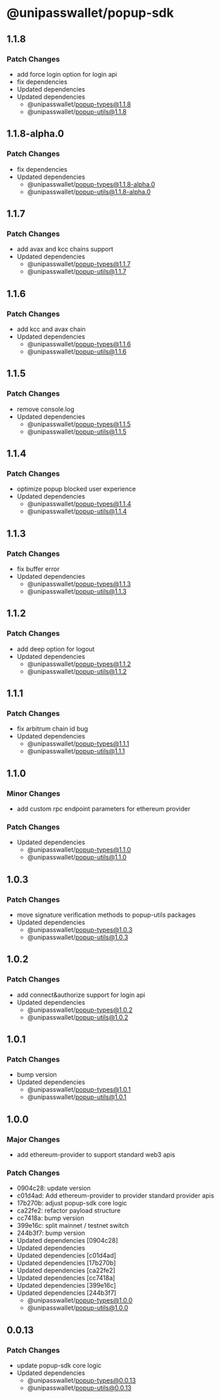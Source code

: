 # @unipasswallet/popup-sdk

## 1.1.8

### Patch Changes

- add force login option for login api
- fix dependencies
- Updated dependencies
- Updated dependencies
  - @unipasswallet/popup-types@1.1.8
  - @unipasswallet/popup-utils@1.1.8

## 1.1.8-alpha.0

### Patch Changes

- fix dependencies
- Updated dependencies
  - @unipasswallet/popup-types@1.1.8-alpha.0
  - @unipasswallet/popup-utils@1.1.8-alpha.0

## 1.1.7

### Patch Changes

- add avax and kcc chains support
- Updated dependencies
  - @unipasswallet/popup-types@1.1.7
  - @unipasswallet/popup-utils@1.1.7

## 1.1.6

### Patch Changes

- add kcc and avax chain
- Updated dependencies
  - @unipasswallet/popup-types@1.1.6
  - @unipasswallet/popup-utils@1.1.6

## 1.1.5

### Patch Changes

- remove console.log
- Updated dependencies
  - @unipasswallet/popup-types@1.1.5
  - @unipasswallet/popup-utils@1.1.5

## 1.1.4

### Patch Changes

- optimize popup blocked user experience
- Updated dependencies
  - @unipasswallet/popup-types@1.1.4
  - @unipasswallet/popup-utils@1.1.4

## 1.1.3

### Patch Changes

- fix buffer error
- Updated dependencies
  - @unipasswallet/popup-types@1.1.3
  - @unipasswallet/popup-utils@1.1.3

## 1.1.2

### Patch Changes

- add deep option for logout
- Updated dependencies
  - @unipasswallet/popup-types@1.1.2
  - @unipasswallet/popup-utils@1.1.2

## 1.1.1

### Patch Changes

- fix arbitrum chain id bug
- Updated dependencies
  - @unipasswallet/popup-types@1.1.1
  - @unipasswallet/popup-utils@1.1.1

## 1.1.0

### Minor Changes

- add custom rpc endpoint parameters for ethereum provider

### Patch Changes

- Updated dependencies
  - @unipasswallet/popup-types@1.1.0
  - @unipasswallet/popup-utils@1.1.0

## 1.0.3

### Patch Changes

- move signature verification methods to popup-utils packages
- Updated dependencies
  - @unipasswallet/popup-types@1.0.3
  - @unipasswallet/popup-utils@1.0.3

## 1.0.2

### Patch Changes

- add connect&authorize support for login api
- Updated dependencies
  - @unipasswallet/popup-types@1.0.2
  - @unipasswallet/popup-utils@1.0.2

## 1.0.1

### Patch Changes

- bump version
- Updated dependencies
  - @unipasswallet/popup-types@1.0.1
  - @unipasswallet/popup-utils@1.0.1

## 1.0.0

### Major Changes

- add ethereum-provider to support standard web3 apis

### Patch Changes

- 0904c28: update version
- c01d4ad: Add ethereum-provider to provider standard provider apis
- 17b270b: adjust popup-sdk core logic
- ca22fe2: refactor payload structure
- cc7418a: bump version
- 399e16c: split mainnet / testnet switch
- 244b3f7: bump version
- Updated dependencies [0904c28]
- Updated dependencies
- Updated dependencies [c01d4ad]
- Updated dependencies [17b270b]
- Updated dependencies [ca22fe2]
- Updated dependencies [cc7418a]
- Updated dependencies [399e16c]
- Updated dependencies [244b3f7]
  - @unipasswallet/popup-types@1.0.0
  - @unipasswallet/popup-utils@1.0.0

## 0.0.13

### Patch Changes

- update popup-sdk core logic
- Updated dependencies
  - @unipasswallet/popup-types@0.0.13
  - @unipasswallet/popup-utils@0.0.13
